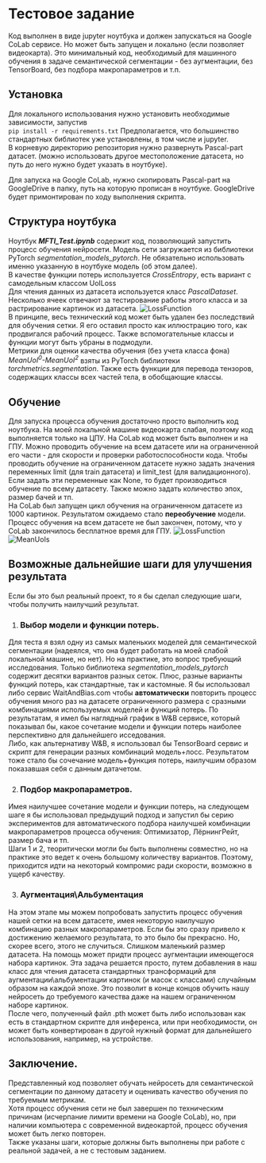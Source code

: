 <!-- markdow basic commands here  https://www.markdownguide.org/basic-syntax/ -->
# Тестовое задание

Код выполнен в виде jupyter ноутбука и должен запускаться на Google CoLab сервисе. Но может быть запущен и локально (если позволяет видеокарта). Это минимальный код, необходимый для машинного обучения в задаче семантической сегментации - без аугментации, без TensorBoard, без подбора макропараметров и т.п. 

## Установка
Для локального использования нужно установить необходимые зависимости, запустив  
`pip install -r requirements.txt` 
Предполагается, что большинство стандартных библиотек уже установлены, в том числе и jupyter.  
В корневую директорию репозитория нужно развернуть Pascal-part датасет. (можно использовать другое местоположение датасета, но путь до него нужно будет указать в ноутбуке).  
  

Для запуска на Google CoLab, нужно скопировать Pascal-part на GoogleDrive в папку, путь на которую прописан в ноутбуке. GoogleDrive будет примонтирован по ходу выполнения скрипта. 

## Структура ноутбука
Ноутбук ***MFTI_Test.ipynb*** содержит код, позволяющий запустить процесс обучения нейросети. Модель сети загружается из библиотеки PyTorch *segmentation_models_pytorch*. Не обязательно использовать именно указанную в ноутбуке модель (об этом далее).  
В качестве функции потерь используется *CrossEntropy*, есть вариант с самодельным классом UoILoss  
Для чтения данных из датасета используется класс *PascalDataset*. Несколько ячеек отвечают за тестирование работы этого класса и за растрирование картинок из датасета. 
![LossFunction](imgs/plot0.png)  
В принципе, весь технический код может быть удален без последствий для обучения сетки. Я его оставил просто как иллюстрацию того, как продвигался рабочий процесс. Также вспомогательные классы и функции могут быть убраны в подмодули.  
Метрики для оценки качества обучения (без учета класса фона) *MeanUoI<sup>0</sup>-MeanUoI<sup>2</sup>* взяты из PyTorch библиотеки *torchmetrics.segmentation*. Также есть функции для перевода тензоров, содержащих классы всех частей тела, в обобщающие классы.

## Обучение
Для запуска процесса обучения достаточно просто выполнить код ноутбука. На моей локальной машине видеокарта слабая, поэтому код выполняется только на ЦПУ. На CoLab код может быть выполнен и на ГПУ. 
Можно проводить обучение на всем датасете или на ограниченной его части - для скорости и проверки работоспособности кода. Чтобы проводить обучение на ограниченном датасете нужно задать значения переменных limit (для train датасета) и limit_test (для валидационного). Если задать эти переменные как None, то будет производиться обучение по всему датасету. Также можно задать количество эпох, размер бачей и тп.  
На CoLab был запущен цикл обучения на ограниченном датасете из 1000 картинок. Результатом ожидаемо стало **переобучение** модели. Процесс обучения на всем датасете не был закончен, потому, что у CoLab закончилось бесплатное время для ГПУ.
![LossFunction](imgs/plot.png)
![MeanUoIs](imgs/plot1.png)

## Возможные дальнейшие шаги для улучшения результата  
Если бы это был реальный проект, то я бы сделал следующие шаги, чтобы получить наилучший результат.
1. ### Выбор модели и функции потерь.
Для теста я взял одну из самых маленьких моделей для семантической сегментации (надеялся, что она будет работать на моей слабой локальной машине, но нет). Но на практике, это вопрос требующий исследования. Только библиотека *segmentation_models_pytorch* содержит десятки вариантов разных сеток. Плюс, разные варианты функций потерь, как стандартные, так и кастомные. Я бы использовал либо сервис WaitAndBias.com чтобы **автоматически** повторить процесс обучения много раз на датасете ограниченного размера с сразными комбинациями используемых моделей и функций потерь. По результатам, я имел бы наглядный график в W&B сервисе, который показывал бы, какое сочетание модели и функции потерь наиболее перспективно для дальнейшего исседования.  
Либо, как альтернативу W&B, я использовал бы TensorBoard сервис и скрипт для генерации разных комбинаций модель+лосс. Результатом тоже стало бы сочечание модель+функция потерь, наилучшим образом показавшая себя с данным датачетом.

2. ### Подбор макропараметров.
Имея наилучшее сочетание модели и функции потерь, на следующем шаге я бы использовал предыдущий подход и запустил бы серию экспериментов для автоматического подбора наилучшей комбинации макропараметров процесса обучения: Оптимизатор, ЛёрнингРейт, размер бача и тп.  
Шаги 1 и 2, теоритически могли бы быть выполнены совместно, но на практике это ведет к очень большому количеству вариантов. Поэтому, приходится идти на некоторый компромис ради скорости, возможно в ущерб качеству.

3. ### Аугментация\Альбументация
На этом этапе мы можем попробовать запустить процесс обучения нашей сетки на всем датасете, имея некоторую наилучшую комбинацию разных макропараметров. Если бы это сразу привело к достижению желаемого результата, то это было бы прекрасно. Но, скорее всего, этого не случиться. Слишком маленький размер датасета. На помощь может придти процесс аугментации имеющегося набора картинок. Эта задача решается просто, путем добавления в наш класс для чтения датасета стандартных трансформаций для аугментации\альбументации картинок (и масок с классами) случайным образом на каждой эпохе. Это позволит в конце концов обучить нашу нейросеть до требуемого качества даже на нашем ограниченном наборе картинок.  
После чего, полученный файл .pth может быть либо использован как есть в стандартном скрипте для инференса, или при необходимости, он может быть конвертирован в другой нужный формат для дальнейшего использования, например, на устройстве.

## Заключение.
Представленный код позволяет обучать нейросеть для семантической сегментации по данному датасету и оценивать качество обучения по требуемым метрикам.  
Хотя процесс обучения сети не был завершен по техническим причинам (исчерпание лимити времени на Google CoLab), но, при наличии  компьютера с современной видеокартой, процесс обучения может быть легко повторен.  
Также указаны шаги, которые должны быть выполнены при работе с реальной задачей, а не с тестовым заданием.




